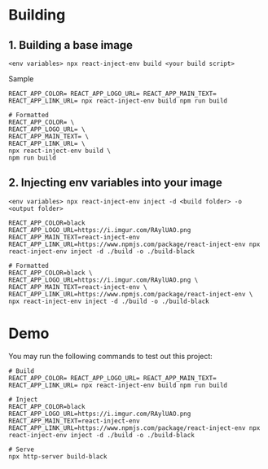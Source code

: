 # Building

## 1. Building a base image

`<env variables> npx react-inject-env build <your build script>`

Sample

```
REACT_APP_COLOR= REACT_APP_LOGO_URL= REACT_APP_MAIN_TEXT= REACT_APP_LINK_URL= npx react-inject-env build npm run build

# Formatted
REACT_APP_COLOR= \
REACT_APP_LOGO_URL= \
REACT_APP_MAIN_TEXT= \
REACT_APP_LINK_URL= \
npx react-inject-env build \
npm run build
```

## 2. Injecting env variables into your image

`<env variables> npx react-inject-env inject -d <build folder> -o <output folder>`

```
REACT_APP_COLOR=black REACT_APP_LOGO_URL=https://i.imgur.com/RAylUAO.png REACT_APP_MAIN_TEXT=react-inject-env REACT_APP_LINK_URL=https://www.npmjs.com/package/react-inject-env npx react-inject-env inject -d ./build -o ./build-black

# Formatted
REACT_APP_COLOR=black \
REACT_APP_LOGO_URL=https://i.imgur.com/RAylUAO.png \
REACT_APP_MAIN_TEXT=react-inject-env \
REACT_APP_LINK_URL=https://www.npmjs.com/package/react-inject-env \
npx react-inject-env inject -d ./build -o ./build-black
```

# Demo

You may run the following commands to test out this project:

```
# Build
REACT_APP_COLOR= REACT_APP_LOGO_URL= REACT_APP_MAIN_TEXT= REACT_APP_LINK_URL= npx react-inject-env build npm run build

# Inject
REACT_APP_COLOR=black REACT_APP_LOGO_URL=https://i.imgur.com/RAylUAO.png REACT_APP_MAIN_TEXT=react-inject-env REACT_APP_LINK_URL=https://www.npmjs.com/package/react-inject-env npx react-inject-env inject -d ./build -o ./build-black

# Serve
npx http-server build-black 
```
